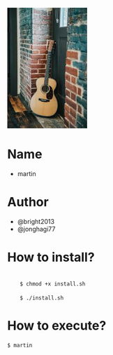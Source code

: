 ![Alt text](/martin.jpeg)

# Name
- martin

# Author
- @bright2013
- @jonghagi77

# How to install?
```console

	$ chmod +x install.sh

	$ ./install.sh
```

# How to execute?
	$ martin



